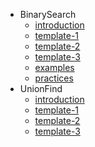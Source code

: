 - BinarySearch
    - [introduction](BinarySearch/01-introduction.md)
    - [template-1](BinarySearch/02-template-1.md)
    - [template-2](BinarySearch/03-template-2.md)
    - [template-3](BinarySearch/04-template-3.md)
    - [examples](BinarySearch/05-examples.md)
    - [practices](BinarySearch/06-practices.md)
- UnionFind
    - [introduction](UnionFind/01-introduction.md)
    - [template-1](UnionFind/02-template-1.md)
    - [template-2](UnionFind/03-template-2.md)
    - [template-3](UnionFind/04-template-3.md)
